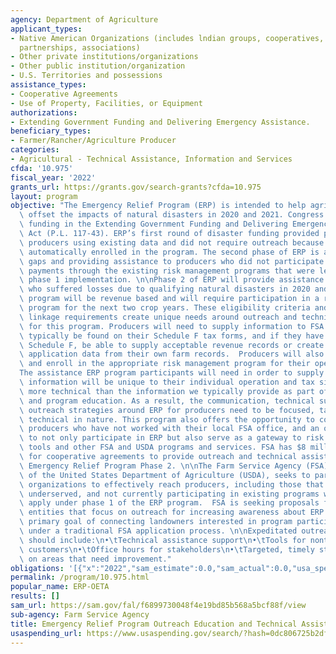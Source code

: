 ```yaml
---
agency: Department of Agriculture
applicant_types:
- Native American Organizations (includes lndian groups, cooperatives, corporations,
  partnerships, associations)
- Other private institutions/organizations
- Other public institution/organization
- U.S. Territories and possessions
assistance_types:
- Cooperative Agreements
- Use of Property, Facilities, or Equipment
authorizations:
- Extending Government Funding and Delivering Emergency Assistance.
beneficiary_types:
- Farmer/Rancher/Agriculture Producer
categories:
- Agricultural - Technical Assistance, Information and Services
cfda: '10.975'
fiscal_year: '2022'
grants_url: https://grants.gov/search-grants?cfda=10.975
layout: program
objective: "The Emergency Relief Program (ERP) is intended to help agricultural producers\
  \ offset the impacts of natural disasters in 2020 and 2021. Congress included emergency\
  \ funding in the Extending Government Funding and Delivering Emergency Assistance\
  \ Act (P.L. 117-43). ERP’s first round of disaster funding provided payments to\
  \ producers using existing data and did not require outreach because producers were\
  \ automatically enrolled in the program. The second phase of ERP is aimed at filling\
  \ gaps and providing assistance to producers who did not participate in or receive\
  \ payments through the existing risk management programs that were leveraged for\
  \ phase 1 implementation. \n\nPhase 2 of ERP will provide assistance to producers\
  \ who suffered losses due to qualifying natural disasters in 2020 and 2021. This\
  \ program will be revenue based and will require participation in a risk management\
  \ program for the next two crop years. These eligibility criteria and risk management\
  \ linkage requirements create unique needs around outreach and technical assistance\
  \ for this program. Producers will need to supply information to FSA that would\
  \ typically be found on their Schedule F tax forms, and if they have not filed a\
  \ Schedule F, be able to supply acceptable revenue records or create the required\
  \ application data from their own farm records.  Producers will also need to identify\
  \ and enroll in the appropriate risk management program for their operation.\n \n\
  The assistance ERP program participants will need in order to supply application\
  \ information will be unique to their individual operation and tax situation, and\
  \ more technical than the information we typically provide as part of general outreach\
  \ and program education. As a result, the communication, technical support, and\
  \ outreach strategies around ERP for producers need to be focused, targeted and\
  \ technical in nature. This program also offers the opportunity to connect with\
  \ producers who have not worked with their local FSA office, and an opportunity\
  \ to not only participate in ERP but also serve as a gateway to risk management\
  \ tools and other FSA and USDA programs and services. FSA has $8 million available\
  \ for cooperative agreements to provide outreach and technical assistance for the\
  \ Emergency Relief Program Phase 2. \n\nThe Farm Service Agency (FSA), an agency\
  \ of the United States Department of Agriculture (USDA), seeks to partner with stakeholder\
  \ organizations to effectively reach producers, including those that are small,\
  \ underserved, and not currently participating in existing programs who did not\
  \ apply under phase 1 of the ERP program.  FSA is seeking proposals from eligible\
  \ entities that focus on outreach for increasing awareness about ERP and have the\
  \ primary goal of connecting landowners interested in program participation to apply\
  \ under a traditional FSA application process. \n\nExpeditated outreach by stakeholders\
  \ should include:\n•\tTechnical assistance support\n•\tTools for nontraditional\
  \ customers\n•\tOffice hours for stakeholders\n•\tTargeted, timely stakeholder feedback\
  \ on areas that need improvement."
obligations: '[{"x":"2022","sam_estimate":0.0,"sam_actual":0.0,"usa_spending_actual":0.0},{"x":"2023","sam_estimate":4000000.0,"sam_actual":0.0,"usa_spending_actual":0.0},{"x":"2024","sam_estimate":0.0,"sam_actual":0.0,"usa_spending_actual":0.0}]'
permalink: /program/10.975.html
popular_name: ERP-OETA
results: []
sam_url: https://sam.gov/fal/f6899730048f4e19bd85b568a5bcf88f/view
sub-agency: Farm Service Agency
title: Emergency Relief Program Outreach Education and Technical Assistance
usaspending_url: https://www.usaspending.gov/search/?hash=0dc806725b2df6498bd802b10958102a
---
```

